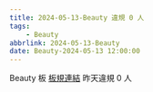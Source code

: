```yaml
---
title: 2024-05-13-Beauty 違規 0 人
tags:
    - Beauty
abbrlink: 2024-05-13-Beauty
date: Beauty-2024-05-13 12:00:00
---
```

Beauty 板 [板規連結](https://www.ptt.cc/bbs/Beauty/M.1630069980.A.84B.html)
昨天違規 0 人
